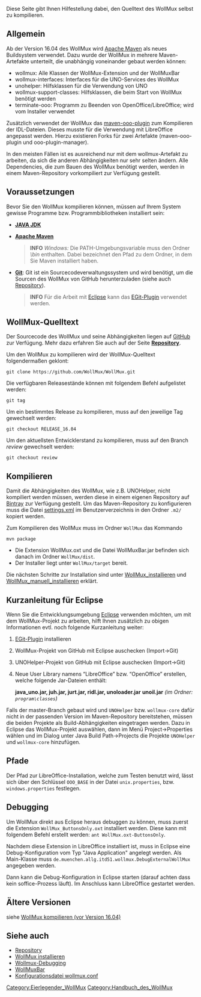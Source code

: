 Diese Seite gibt Ihnen Hilfestellung dabei, den Quelltext des WollMux
selbst zu kompilieren.

Allgemein
---------

Ab der Version 16.04 des WollMux wird [Apache Maven](https://maven.apache.org/) als neues Buildsystem
verwendet. Dazu wurde der WollMux in mehrere Maven-Artefakte unterteilt,
die unabhängig voneinander gebaut werden können:

-   wollmux: Alle Klassen der WollMux-Extension und der WollMuxBar
-   wollmux-interfaces: Interfaces für die UNO-Services des WollMux
-   unohelper: Hilfsklassen für die Verwendung von UNO
-   wollmux-support-classes: Hilfsklassen, die beim Start von WollMux
    benötigt werden
-   terminate-ooo: Programm zu Beenden von OpenOffice/LibreOffice; wird
    vom Installer verwendet

Zusätzlich verwendet der WollMux das [maven-ooo-plugin](https://github.com/oboehm/maven-ooo-plugin) zum Kompilieren
der IDL-Dateien. Dieses musste für die Verwendung mit LibreOffice
angepasst werden. Hierzu existieren Forks für zwei Artefakte
(maven-ooo-plugin und ooo-plugin-manager).

In den meisten Fällen ist es ausreichend nur mit dem wollmux-Artefakt zu
arbeiten, da sich die anderen Abhängigkeiten nur sehr selten ändern.
Alle Dependencies, die zum Bauen des WollMux benötigt werden, werden in
einem Maven-Repository vorkompiliert zur Verfügung gestellt.

Voraussetzungen
---------------

Bevor Sie den WollMux kompilieren können, müssen auf Ihrem System
gewisse Programme bzw. Programmbibliotheken installiert sein:

-   **[JAVA JDK](http://www.oracle.com/technetwork/java/javase/downloads/index.html)**

-   **[Apache Maven](https://maven.apache.org/download.cgi)**

    > **INFO** *Windows:* Die PATH-Umgebungsvariable muss den Ordner
    *<Maven>\\bin* enthalten. Dabei bezeichnet *<Maven>* den Pfad zu dem
    Ordner, in dem Sie Maven installiert haben.

-   **[Git](http://git-scm.com/downloads/)**:
    Git ist ein Sourcecodeverwaltungssystem und wird benötigt, um die
    Sourcen des WollMux von GitHub herunterzuladen (siehe auch
    [Repository](Repository.md "wikilink")).

    > **INFO** Für die Arbeit mit [Eclipse](http://www.eclipse.org) kann das
    [EGit-Plugin](http://eclipse.org/egit/) verwendet werden.

WollMux-Quelltext
-----------------

Der Sourcecode des WollMux und seine Abhängigkeiten liegen auf
[GitHub](http://github.com/WollMux/) zur Verfügung. Mehr dazu erfahren
Sie auch auf der Seite **[Repository](Repository.md "wikilink")**.

Um den WollMux zu kompilieren wird der WollMux-Quelltext folgendermaßen
geklont:

`git clone https://github.com/WollMux/WollMux.git`

Die verfügbaren Releasestände können mit folgendem Befehl aufgelistet
werden:

`git tag`

Um ein bestimmtes Release zu kompilieren, muss auf den jeweilige Tag
gewechselt werden:

`git checkout RELEASE_16.04`

Um den aktuellsten Entwicklerstand zu kompilieren, muss auf den Branch
*review* gewechselt werden:

`git checkout review`

Kompilieren
-----------

Damit die Abhängigkeiten des WollMux, wie z.B. UNOHelper, nicht
kompiliert werden müssen, werden diese in einem eigenen Repository auf
[Bintray](https://bintray.com/wollmux/WollMux) zur Verfügung gestellt.
Um das Maven-Repository zu konfigurieren muss die Datei
[settings.xml](http://www.wollmux.net/files/mvn/settings.xml) im
Benutzerverzeichnis in den Ordner `.m2/` kopiert werden.

Zum Kompilieren des WollMux muss im Ordner `WollMux` das Kommando

`mvn package`

-   Die Extension WollMux.oxt und die Datei WollMuxBar.jar befinden sich
    danach im Ordner `WollMux/dist`.
-   Der Installer liegt unter `WollMux/target` bereit.

Die nächsten Schritte zur Installation sind unter
[WollMux\_installieren](WollMux_installieren "wikilink") und
[WollMux\_manuell\_installieren](WollMux_manuell_installieren "wikilink")
erklärt.

Kurzanleitung für Eclipse
-------------------------

Wenn Sie die Entwicklungsumgebung [Eclipse](http://www.eclipse.org)
verwenden möchten, um mit dem WollMux-Projekt zu arbeiten, hilft Ihnen
zusätzlich zu obigen Informationen evtl. noch folgende Kurzanleitung
weiter:

1.  [EGit-Plugin](http://eclipse.org/egit) installieren
2.  WollMux-Projekt von GitHub mit Eclipse auschecken (Import&rarr;Git)
3.  UNOHelper-Projekt von GitHub mit Eclipse auschecken
    (Import&rarr;Git)
4.  Neue User Library namens “LibreOffice” bzw. “OpenOffice” erstellen,
    welche folgende Jar-Dateien enthält:

    **java\_uno.jar, juh.jar, jurt.jar, ridl.jar, unoloader.jar**
    **unoil.jar** *(im Ordner: `program\classes`)*

Falls der master-Branch gebaut wird und `UNOHelper` bzw. `wollmux-core` dafür nicht in der
passenden Version im Maven-Repository bereitstehen, müssen die beiden Projekte als
Build-Abhängigkeiten eingetragen werden. Dazu in Eclipse das WollMux-Projekt auswählen,
dann im Menü Project&rarr;Properties wählen und im Dialog unter Java Build Path&rarr;Projects
die Projekte `UNOHelper` und `wollmux-core` hinzufügen.

Pfade
-----

Der Pfad zur LibreOffice-Installation, welche zum Testen benutzt wird, lässt sich über
den Schlüssel `OOO_BASE` in der Datei `unix.properties`, bzw. `windows.properties` festlegen.

Debugging
---------

Um WollMux direkt aus Eclipse heraus debuggen zu können, muss zuerst die Extension
`WollMux_ButtonsOnly.oxt` installiert werden.
Diese kann mit folgendem Befehl erstellt werden: `ant WollMux.oxt-ButtonsOnly`.

Nachdem diese Extension in LibreOffice installiert ist, muss in Eclipse eine
Debug-Konfiguration vom Typ "Java Application" angelegt werden. Als Main-Klasse muss
`de.muenchen.allg.itd51.wollmux.DebugExternalWollMux` angegeben werden.

Dann kann die Debug-Konfiguration in Eclipse starten (darauf achten dass kein soffice-Prozess läuft).
Im Anschluss kann LibreOffice gestartet werden.

Ältere Versionen
----------------

siehe [WollMux kompilieren (vor Version 16.04)](WollMux_kompilieren_vor_Version_16.04.md "wikilink")

Siehe auch
----------

-   [Repository](Repository.md "wikilink")
-   [WollMux installieren](WollMux_installieren.md "wikilink")
-   [Wollmux-Debugging](Wollmux-Debugging.md "wikilink")
-   [WollMuxBar](WollMuxBar.md "wikilink")
-   [Konfigurationsdatei wollmux.conf](Konfigurationsdatei_wollmux_conf.md "wikilink")

<Category:Eierlegender_WollMux> <Category:Handbuch_des_WollMux>

